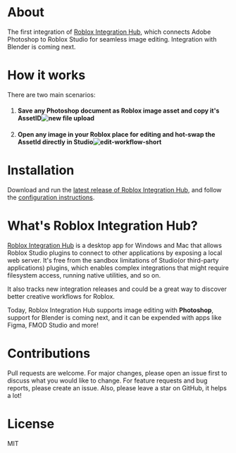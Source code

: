 # About 
The first integration of [Roblox Integration Hub](https://github.com/roblox-integrations/roblox-photoshop?tab=readme-ov-file#whats-roblox-integration-hub), which connects Adobe Photoshop to Roblox Studio for seamless image editing. Integration with Blender is coming next. 

# How it works 
There are two main scenarios: 
1. #### Save any Photoshop document as Roblox image asset and copy it's AssetID![new file upload](https://github.com/roblox-integrations/roblox-photoshop/assets/3534732/98dfb785-8605-4bc0-88d7-951657669bef)

2. #### Open any image in your Roblox place for editing and hot-swap the AssetId directly in Studio![edit-workflow-short](https://github.com/roblox-integrations/roblox-photoshop/assets/3534732/3587c100-65ed-47a0-baa7-246092f9bd06)



# Installation 
Download and run the [latest release of Roblox Integration Hub](https://github.com/roblox-integrations/roblox-photoshop/releases/latest), and follow the [configuration instructions](https://github.com/roblox-integrations/roblox-photoshop/blob/main/INSTALL.MD). 


# What's Roblox Integration Hub?

[Roblox Integration Hub](https://github.com/roblox-integrations/roblox-photoshop/releases/latest) is a desktop app for Windows and Mac that allows Roblox Studio plugins to connect to other applications by exposing a local web server. It's free from the sandbox limitations of Studio(or third-party applications) plugins, which enables complex integrations that might require filesystem access, running native utilities, and so on.

It also tracks new integration releases and could be a great way to discover better creative workflows for Roblox.  

Today, Roblox Integration Hub supports image editing with **Photoshop**, support for Blender is coming next, and it can be expended with apps like Figma, FMOD Studio and more! 

# Contributions
Pull requests are welcome. For major changes, please open an issue first to discuss what you would like to change.
For feature requests and bug reports, please create an issue. 
Also, please leave a star on GitHub, it helps a lot!

# License
MIT

